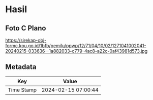 # Hasil

## Foto C Plano

https://sirekap-obj-formc.kpu.go.id/1bfb/pemilu/ppwp/12/71/04/10/02/1271041002041-20240215-033636--1a882033-c779-4ac8-a22c-0af43981d573.jpg


## Metadata

| Key        | Value               |
| ---------- | ------------------- |
| Time Stamp | 2024-02-15 07:00:44 |



